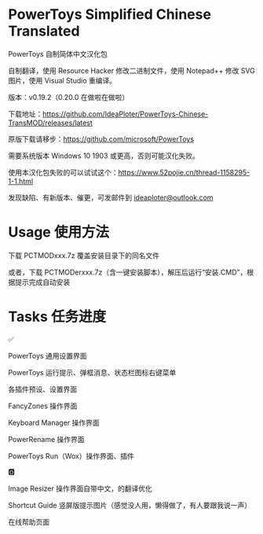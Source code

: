 # PowerToys Simplified Chinese Translated

PowerToys 自制简体中文汉化包

自制翻译，使用 Resource Hacker 修改二进制文件，使用 Notepad++ 修改 SVG 图片，使用 Visual Studio 重编译。

版本：v0.19.2（0.20.0 在做啦在做啦）

下载地址：https://github.com/IdeaPloter/PowerToys-Chinese-TransMOD/releases/latest

原版下载请移步：https://github.com/microsoft/PowerToys

需要系统版本 Windows 10 1903 或更高，否则可能汉化失败。

使用本汉化包失败的可以试试这个：https://www.52pojie.cn/thread-1158295-1-1.html

发现缺陷、有新版本、催更，可发邮件到 ideaploter@outlook.com

# Usage 使用方法

下载 PCTMODxxx.7z 覆盖安装目录下的同名文件

或者，下载 PCTMODerxxx.7z（含一键安装脚本），解压后运行“安装.CMD”，根据提示完成自动安装

# Tasks 任务进度

✅

PowerToys 通用设置界面

PowerToys 运行提示、弹框消息、状态栏图标右键菜单

各插件预设、设置界面

FancyZones 操作界面

Keyboard Manager 操作界面

PowerRename 操作界面

PowerToys Run（Wox）操作界面、插件

🅾

Image Resizer 操作界面自带中文，的翻译优化

Shortcut Guide 竖屏版提示图片（感觉没人用，懒得做了，有人要跟我说一声）

在线帮助页面
